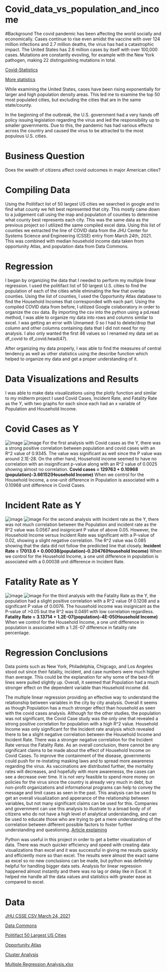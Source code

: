 # Covid_data_vs_population_and_income
#Background
The covid pandemic has been affecting the world socially and economically. Cases continue to rise even amidst the vaccine with over 124 million infections and 2.7 million deaths, the virus has had a catastrophic impact. The United States has 2.6 million cases by itself with over 100,000 cases. Mutations are constantly evovling, for example with the New York pathogen, making 22 distinguishing mutations in total.

[Covid-Statistics](https://www.medicalnewstoday.com/articles/live-updates-coronavirus-covid-19#1)

[More statistics](https://www.nature.com/articles/d41586-020-00502-w)

While examining the United States,  cases have been rising exponentially for larger and high population density areas. This led me to examine the top 50 most populated cities, but excluding the cities that are in the same state/county. 

In the beginning of the outbreak, the U.S. government had a very hands off policy issuing legislation regarding the virus and led the responsibility up to smaller governments. Due to this, the pandemic has had various effects across the country and caused the virus to be attracted to the most populous U.S. cities.

# Business Question
Does the wealth of citizens affect covid outcomes in major American cities?
# Compiling Data
Using the Politifact list of 50 largest US cities we searched in google and to find what county we felt best represented that city. This mostly came down to a judgement call using the map and population of counties to determine what county best represents each city. This was the same data as the previous project so I utilized the same compiled excel data.
Using this list of counties we extracted the line of COVID data from the JHU Center for Systems Science and Engineering (CSSE) entry from March 24th, 2021. This was combined with median household income data taken from opportunity Atlas, and population data from Data Commons.
# Regression
I began by organizing the data that I needed to perform my multiple linear regression. I used the politifact list of 50 largest U.S. cities to find the population of each of the cities while elminating the few that overlap counties. Using the list of counties, I used the Opportunity Atlas database to find the Household Incomes that corresponded with each part. Using the compiled COVID data from before, I utilized Google colaboratory in order to organize the csv data. By importing the csv into the python using a pd.read method, I was able to organize my data into rows and columns similar to excel. I was getting an error with Unnamed: 0 so I had to delete/drop that column and other columns containing data that I did not need for my analysis. I also only wanted the first 46 values so I renamed my data set as df_covid to df_covid.head(47).

After organizing my data properly, I was able to find the measures of central tendency as well as other statistics using the describe function which helped to organize my data and get a proper understanding of it.

# Data Visualizations and Results
I was able to make data visualizations using the plotly function and similar to my midterm project I used Covid Cases, Incident Rate, and Fatality Rate as the Y, with two graphs for each since each had an x variable of Population and Household Income. 

# Covid Cases as Y
![image](https://user-images.githubusercontent.com/78445017/114911429-fd278380-9dec-11eb-8941-1964550a0c5e.png)
![image](https://user-images.githubusercontent.com/78445017/114911460-07e21880-9ded-11eb-9811-4a39ebd5e8bd.png)
For the first analysis with Covid cases as the Y, there was a strong positive correlation between population and covid cases with an R^2 value of 0.9345. The value was significant as well since the P value was around 2.1E-28. On the other hand, Household income seemed to have no correlation with an insignificant p-value along with an R^2 value of 0.0025 showing almost no correlation. 
**Covid cases = 129763 + 0.10968 (population)-3.66152(Household Income)** 
When we control for the Household Income, a one-unit difference in Population is associated with a 0.10968 unit difference in Covid Cases.
# Incident Rate as Y
![image](https://user-images.githubusercontent.com/78445017/114911506-16303480-9ded-11eb-8ea9-c6b8f5d1d369.png)
![image](https://user-images.githubusercontent.com/78445017/114911532-1c261580-9ded-11eb-93d5-0d33031d75c8.png)
For the second analysis with Incident rate as the Y, there was not much correlation between the Population and incident rate as the R^2 value was 0.0567 and insignicant P value of above 0.05. However, the Household Income versus Incident Rate was significant with a P-value of 0.02, showing a slight negative correlation. The R^2 value was 0.085 showing that the data did not follow the prediicted line that closely. 
**Incident Rate = 17013.6 + 0.00038(population)-0.20476(Household Income)**
When we control for the Household Income, a one unit difference in population is associated with a 0.00038 unit difference in Incident Rate. 

# Fatality Rate as Y
![image](https://user-images.githubusercontent.com/78445017/114911590-2a743180-9ded-11eb-98ce-267bb4287ce7.png)
![image](https://user-images.githubusercontent.com/78445017/114911619-3233d600-9ded-11eb-89bd-baee61a6faec.png)
For the third analysis with the Fatality Rate as the Y, the population had a slight positive correlation with a R^2 value 0f 0.1208 and a significant P value of 0.0076. The household income was insignicant as the P-value of >0.05 but the R^2 was 0.0491 with low correlation regardless.
**Fatality Rate = 3.13714 + 1.2E-07(population)-4E-05(Household Income)**
When we control for the Household Income, a one unit difference in population is associated with a 1.2E-07 difference in fatality rate percentage.
# Regression Conclusions 
Data points such as New York, Philadelphia, Chigcago, and Los Angeles stood out since their fatality, incident, and case numbers were much higher than average. This could be the explanation for why some of the best-fit lines were pulled slightly up. Overall, it seemed that Population had a much stronger effect on the dependent variable than Household income did. 

The multiple linear regression providing an effective way to understand the relationship between variables in the city by city analysis. Overall it seems as though Population has a much stronger effect than household as seen with the covid cases analysis. Although for the other studies, the population was not significant, the Covid Case study was the only one that revealed a strong positive correlation for population with a high R^2 value. Household Income was only significant for the Incident rate analysis which revealed there to be a slight negative correlation between the Household Income and Incident Rate. There was a stronger negative correlation for the Incident Rate versus the Fatality Rate. As an overall conclusion, there cannot be any significant claims to be made about the effect of Household Income on Covid Cases. To improve the containment of the disease, governments could push for re-instating masking laws and to spread more awareness regarding the virus. As vaccinations are distributed further, the mortality rates will decreases, and hopefully with more awarenesss, the cases can see a decrease over time. It is not very feasible to spend more money on policies for the virus since the country is already very much in debt, but non-profit organizations and informational programs can help to convey the message and limit cases as seen in the past. This analysis can be used to get an overall visualization and apperance of the relationship between variables, but not many significant claims can be used for this. Companies and government can use this analysis to illustrate to a broad body of of citizens who do not have a high level of analytical understanding, and can be used to educate those who are trying to get a mere understanding of the correlation between different possible factors to foster further understanding and questioning..[Article explaining](https://www.brookings.edu/blog/up-front/2020/03/25/where-is-the-u-s-government-getting-all-the-money-its-spending-in-the-coronavirus-crisis/)

Python was useful in this project in order to get a better visualization of data. There was much quicker efficiency and speed with creating data visualizations than excel and it was successful in giving me results quickly and efficiently more so than excel. The results were almost the exact same as excel so no new conclusions can be made, but python was definitely helpful for handling bigger data sets. Analysis for linear regression happened almost instantly and there was no lag or delay like in Excel. It helped me handle all the data values and statistics with greater ease as compared to excel.

# Data 
[JHU CSSE CSV March 24, 2021](https://github.com/CSSEGISandData/COVID-19/blob/master/csse_covid_19_data/csse_covid_19_daily_reports_us/03-24-2021.csv)

[Data Commons](https://datacommons.org/place/geoId/06037)

[Politifact 50 Largest US Cities](https://www.politifact.com/largestcities/)

[Opportunity Atlas](https://www.opportunityatlas.org/)

[Cluster Analysis](https://github.com/cmclane1/Covid-in-Americas-Largest-Cities/blob/main/Covid_Cities_Cluster.xlsx)

[Multiple Regression Analysis.xlsx](https://github.com/cmclane1/Covid-in-Americas-Largest-Cities/files/6218152/Multiple.Regression.Analysis.xlsx)



